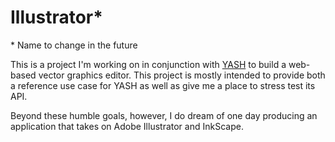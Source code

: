 # Illustrator\*

\* Name to change in the future

This is a project I'm working on in conjunction with [YASH]() to build a
web-based vector graphics editor. This project is mostly intended to provide
both a reference use case for YASH as well as give me a place to stress test
its API.

Beyond these humble goals, however, I do dream of one day producing an
application that takes on Adobe Illustrator and InkScape.
